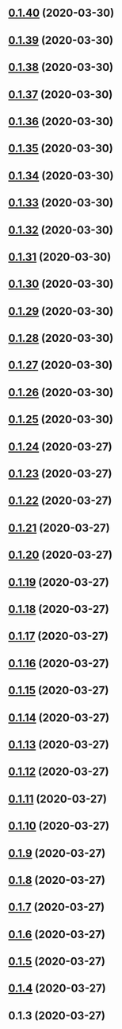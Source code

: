 ## [0.1.40](https://github.com/hmcts/ccd-case-document-am-client/compare/0.1.39...0.1.40) (2020-03-30)



## [0.1.39](https://github.com/hmcts/ccd-case-document-am-client/compare/0.1.38...0.1.39) (2020-03-30)



## [0.1.38](https://github.com/hmcts/ccd-case-document-am-client/compare/0.1.37...0.1.38) (2020-03-30)



## [0.1.37](https://github.com/hmcts/ccd-case-document-am-client/compare/0.1.36...0.1.37) (2020-03-30)



## [0.1.36](https://github.com/hmcts/ccd-case-document-am-client/compare/0.1.35...0.1.36) (2020-03-30)



## [0.1.35](https://github.com/hmcts/ccd-case-document-am-client/compare/0.1.34...0.1.35) (2020-03-30)



## [0.1.34](https://github.com/hmcts/ccd-case-document-am-client/compare/0.1.33...0.1.34) (2020-03-30)



## [0.1.33](https://github.com/hmcts/ccd-case-document-am-client/compare/0.1.32...0.1.33) (2020-03-30)



## [0.1.32](https://github.com/hmcts/ccd-case-document-am-client/compare/0.1.31...0.1.32) (2020-03-30)



## [0.1.31](https://github.com/hmcts/ccd-case-document-am-client/compare/0.1.30...0.1.31) (2020-03-30)



## [0.1.30](https://github.com/hmcts/ccd-case-document-am-client/compare/0.1.29...0.1.30) (2020-03-30)



## [0.1.29](https://github.com/hmcts/ccd-case-document-am-client/compare/0.1.28...0.1.29) (2020-03-30)



## [0.1.28](https://github.com/hmcts/ccd-case-document-am-client/compare/0.1.27...0.1.28) (2020-03-30)



## [0.1.27](https://github.com/hmcts/ccd-case-document-am-client/compare/0.1.26...0.1.27) (2020-03-30)



## [0.1.26](https://github.com/hmcts/ccd-case-document-am-client/compare/0.1.25...0.1.26) (2020-03-30)



## [0.1.25](https://github.com/hmcts/ccd-case-document-am-client/compare/0.1.24...0.1.25) (2020-03-30)



## [0.1.24](https://github.com/hmcts/ccd-case-document-am-client/compare/0.1.23...0.1.24) (2020-03-27)



## [0.1.23](https://github.com/hmcts/ccd-case-document-am-client/compare/0.1.22...0.1.23) (2020-03-27)



## [0.1.22](https://github.com/hmcts/ccd-case-document-am-client/compare/0.1.21...0.1.22) (2020-03-27)



## [0.1.21](https://github.com/hmcts/ccd-case-document-am-client/compare/0.1.20...0.1.21) (2020-03-27)



## [0.1.20](https://github.com/hmcts/ccd-case-document-am-client/compare/0.1.19...0.1.20) (2020-03-27)



## [0.1.19](https://github.com/hmcts/ccd-case-document-am-client/compare/0.1.18...0.1.19) (2020-03-27)



## [0.1.18](https://github.com/hmcts/ccd-case-document-am-client/compare/0.1.17...0.1.18) (2020-03-27)



## [0.1.17](https://github.com/hmcts/ccd-case-document-am-client/compare/0.1.16...0.1.17) (2020-03-27)



## [0.1.16](https://github.com/hmcts/ccd-case-document-am-client/compare/0.1.15...0.1.16) (2020-03-27)



## [0.1.15](https://github.com/hmcts/ccd-case-document-am-client/compare/0.1.14...0.1.15) (2020-03-27)



## [0.1.14](https://github.com/hmcts/ccd-case-document-am-client/compare/0.1.13...0.1.14) (2020-03-27)



## [0.1.13](https://github.com/hmcts/ccd-case-document-am-client/compare/0.1.12...0.1.13) (2020-03-27)



## [0.1.12](https://github.com/hmcts/ccd-case-document-am-client/compare/0.1.11...0.1.12) (2020-03-27)



## [0.1.11](https://github.com/hmcts/ccd-case-document-am-client/compare/0.1.10...0.1.11) (2020-03-27)



## [0.1.10](https://github.com/hmcts/ccd-case-document-am-client/compare/0.1.9...0.1.10) (2020-03-27)



## [0.1.9](https://github.com/hmcts/ccd-case-document-am-client/compare/0.1.8...0.1.9) (2020-03-27)



## [0.1.8](https://github.com/hmcts/ccd-case-document-am-client/compare/0.1.7...0.1.8) (2020-03-27)



## [0.1.7](https://github.com/hmcts/ccd-case-document-am-client/compare/0.1.6...0.1.7) (2020-03-27)



## [0.1.6](https://github.com/hmcts/ccd-case-document-am-client/compare/0.1.5...0.1.6) (2020-03-27)



## [0.1.5](https://github.com/hmcts/ccd-case-document-am-client/compare/0.1.4...0.1.5) (2020-03-27)



## [0.1.4](https://github.com/hmcts/ccd-case-document-am-client/compare/0.1.3...0.1.4) (2020-03-27)



## 0.1.3 (2020-03-27)




